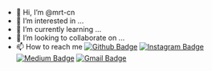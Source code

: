- 👋 Hi, I’m @mrt-cn
- 👀 I’m interested in ...
- 🌱 I’m currently learning ...
- 💞️ I’m looking to collaborate on ...
- 📫 How to reach me 
[![Github Badge](https://img.shields.io/badge/-Github-000?style=quare&labelColor=000&logo=Github&logoColor=white&link=link)](link) 
[![Instagram Badge](https://img.shields.io/badge/-Instagram-C13584?style=flat-quare&labelColor=C13584&logo=instagram&logoColor=white&link=link)](link) 
[![Medium Badge](https://img.shields.io/badge/-Medium-757575?style=flat-quare&labelColor=757575&logo=Medium&logoColor=white&link=link)](link) 
[![Gmail Badge](https://img.shields.io/Gmail/-Gmail-FF9800?style=flat-quare&labelColor=FF9800&logo=Blogger&logoColor=white&link=link)](link)


<!---
mrt-cn/mrt-cn is a ✨ special ✨ repository because its `README.md` (this file) appears on your GitHub profile.
You can click the Preview link to take a look at your changes.
--->
